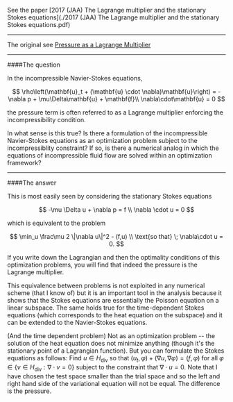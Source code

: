 See the paper [2017 (JAA) The Lagrange multiplier and the stationary Stokes equations](./2017 (JAA) The Lagrange multiplier and the stationary Stokes equations.pdf)

---

The original see [Pressure as a Lagrange Multiplier](https://scicomp.stackexchange.com/questions/7474/pressure-as-a-lagrange-multiplier)

---

####The question

In the incompressible Navier-Stokes equations,

$$ \rho\left(\mathbf{u}_t + (\mathbf{u} \cdot \nabla)\mathbf{u}\right) = - \nabla p + \mu\Delta\mathbf{u} + \mathbf{f}\\ \nabla\cdot\mathbf{u} = 0 $$

the pressure term is often referred to as a Lagrange multiplier enforcing the incompressibility condition. 

In what sense is this true? Is there a formulation of the incompressible Navier-Stokes equations as an optimization problem subject to the incompressiblity constraint? If so, is there a numerical analog in which the equations of incompressible fluid flow are solved within an optimization framework?

---

####The answer

This is most easily seen by considering the stationary Stokes equations 

$$ -\mu \Delta u + \nabla p = f \\  \nabla \cdot u = 0 $$ 

which is equivalent to the problem 

$$ \min_u \frac\mu 2 \|\nabla u\|^2 - (f,u) \\  \text{so that} \; \nabla\cdot u = 0. $$ 

If you write down the Lagrangian and then the optimality conditions of this optimization problems, you will find that indeed the pressure is the Lagrange multiplier.

This equivalence between problems is not exploited in any numerical scheme (that I know of) but it is an important tool in the analysis because it shows that the Stokes equations are essentially the Poisson equation on a linear subspace. The same holds true for the time-dependent Stokes equations (which corresponds to the heat equation on the subspace) and it can be extended to the Navier-Stokes equations.

(And the time dependent problem) Not as an optimization problem -- the solution of the heat equation does not minimize anything  (though it's the stationary point of a Lagrangian function). But you can formulate the Stokes equations as follows: Find $u \in H_\text{div}$ so that $(u_t,\varphi)+(\nabla u,\nabla\varphi)=(f,\varphi)$ for all  $\varphi\in \{v\in H_\text{div}: \nabla \cdot v = 0\}$ subject to the constraint that $\nabla \cdot u = 0$. Note that I have chosen the test  space smaller than the trial space and so the left and right hand side of the variational equation will not be equal. The difference is the pressure.